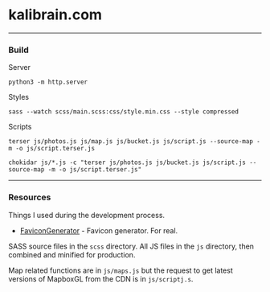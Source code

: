 # kalibrain.com

---

### Build
Server
````
python3 -m http.server
````

Styles  
````
sass --watch scss/main.scss:css/style.min.css --style compressed
````

Scripts
````
terser js/photos.js js/map.js js/bucket.js js/script.js --source-map -m -o js/script.terser.js

chokidar js/*.js -c "terser js/photos.js js/bucket.js js/script.js --source-map -m -o js/script.terser.js"
````

---


### Resources
Things I used during the development process.
 - [FaviconGenerator](https://realfavicongenerator.net/) - Favicon generator. For real.

SASS source files in the `scss` directory. All JS files in the `js` directory, then combined and minified for production.

Map related functions are in `js/maps.js` but the request to get latest versions of MapboxGL from the CDN is in `js/scriptj.s`.

